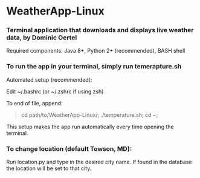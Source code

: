 # WeatherApp-Linux
### Terminal application that downloads and displays live weather data, by Dominic Oertel

Required components: Java 8+, Python 2+ (recommended), BASH shell

### To run the app in your terminal, simply run temerapture.sh

Automated setup (recommended):

Edit ~/.bashrc (or ~/.zshrc if using zsh)

To end of file, append:

> cd path/to/WeatherApp-Linux/;
> ./temperature.sh;
> cd ~;

This setup makes the app run automatically every time opening the terminal.

### To change location (default Towson, MD):

Run location.py and type in the desired city name. If found in the database the location will be set to that city.

